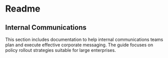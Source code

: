 # Readme
## Internal Communications

This section includes documentation to help internal communications teams plan and execute effective corporate messaging. The guide focuses on policy rollout strategies suitable for large enterprises.
